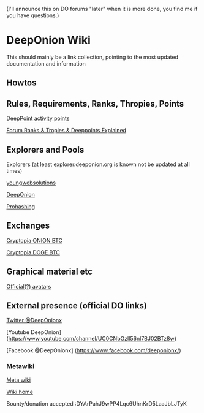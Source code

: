 (I'll announce this on DO forums "later" when it is more done, you find me if you have questions.)

# DeepOnion Wiki

This should mainly be a link collection, pointing to the most updated documentation and information

## Howtos


## Rules, Requirements, Ranks, Thropies, Points

[DeepPoint activity points](https://docs.google.com/spreadsheets/d/1tmT5frUmr5dSDAm44Bl3QUA_QeQOEuLeaQ7JupbySvQ/edit#gid=1646697783)

[Forum Ranks & Tropies & Deeppoints Explained](https://deeponion.org/community/threads/forum-ranks-tropies-deeppoints-explained.5062/)

## Explorers and Pools

Explorers (at least explorer.deeponion.org is known not be updated at all times)

[youngwebsolutions](http://onionexplorer.youngwebsolutions.com:3001/)

[DeepOnion](http://explorer.deeponion.org)

[Prohashing](https://prohashing.com/explorer/Deeponion/)


## Exchanges

[Cryptopia ONION BTC](https://www.cryptopia.co.nz/Exchange?market=ONION_BTC)

[Cryptopia DOGE BTC](https://www.cryptopia.co.nz/Exchange?market=ONION_DOGE)

## Graphical material etc

[Official(?) avatars](https://deeponion.org/community/threads/avatar-bank.2662/)

## External presence (official DO links)

[Twitter @DeepOnionx](https://twitter.com/deeponionx)

[Youtube DeepOnion] (https://www.youtube.com/channel/UC0CNbGzlI56nl7BJ02BTz8w)

[Facebook @DeepOnionx] (https://www.facebook.com/deeponionx/)

### Metawiki

[Meta wiki](docs/README.md)

[Wiki home](docs/HOME.md)


Bounty/donation accepted :DYArPahJ9wPP4Lqc6UhnKrD5LaaJbLJTyK


